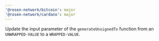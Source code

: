 ```yaml
---
'@rosen-network/bitcoin': major
'@rosen-network/cardano': major
---
```


Update the input parameter of the `generateUnsignedTx` function from an `UNWRAPPED-VALUE` to a `WRAPPED-VALUE`.
